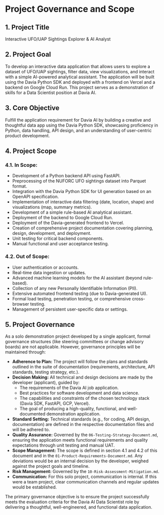 # Project Governance and Scope

## 1. Project Title
Interactive UFO/UAP Sightings Explorer & AI Analyst

## 2. Project Goal
To develop an interactive data application that allows users to explore a dataset of UFO/UAP sightings, filter data, view visualizations, and interact with a simple AI-powered analytical assistant. The application will be built using the Davia Python SDK and deployed with a frontend on Vercel and a backend on Google Cloud Run. This project serves as a demonstration of skills for a Data Scientist position at Davia AI.

## 3. Core Objective
Fulfill the application requirement for Davia AI by building a creative and thoughtful data app using the Davia Python SDK, showcasing proficiency in Python, data handling, API design, and an understanding of user-centric product development.

## 4. Project Scope

### 4.1. In Scope:
*   Development of a Python backend API using FastAPI.
*   Preprocessing of the NUFORC UFO sightings dataset into Parquet format.
*   Integration with the Davia Python SDK for UI generation based on an OpenAPI specification.
*   Implementation of interactive data filtering (date, location, shape) and visualizations (map, summary metrics).
*   Development of a simple rule-based AI analytical assistant.
*   Deployment of the backend to Google Cloud Run.
*   Deployment of the Davia-generated frontend to Vercel.
*   Creation of comprehensive project documentation covering planning, design, development, and deployment.
*   Unit testing for critical backend components.
*   Manual functional and user acceptance testing.

### 4.2. Out of Scope:
*   User authentication or accounts.
*   Real-time data ingestion or updates.
*   Advanced machine learning models for the AI assistant (beyond rule-based).
*   Collection of any new Personally Identifiable Information (PII).
*   Extensive automated frontend testing (due to Davia-generated UI).
*   Formal load testing, penetration testing, or comprehensive cross-browser testing.
*   Management of persistent user-specific data or settings.

## 5. Project Governance

As a solo demonstration project developed by a single applicant, formal governance structures (like steering committees or change advisory boards) are not applicable. However, governance principles will be maintained through:

*   **Adherence to Plan:** The project will follow the plans and standards outlined in the suite of documentation (requirements, architecture, API standards, testing strategy, etc.).
*   **Decision Making:** All technical and design decisions are made by the developer (applicant), guided by:
    *   The requirements of the Davia AI job application.
    *   Best practices for software development and data science.
    *   The capabilities and constraints of the chosen technology stack (Davia SDK, FastAPI, GCP, Vercel).
    *   The goal of producing a high-quality, functional, and well-documented demonstration application.
*   **Standard Setting:** Technical standards (e.g., for coding, API design, documentation) are defined in the respective documentation files and will be adhered to.
*   **Quality Assurance:** Governed by the `06-Testing-Strategy-Document.md`, ensuring the application meets functional requirements and quality expectations through unit testing and manual UAT.
*   **Scope Management:** The scope is defined in section 4.1 and 4.2 of this document and in the `01-Product-Requirements-Document.md`. Any deviations would be an internal decision by the developer, weighed against the project goals and timeline.
*   **Risk Management:** Governed by the `10-Risk-Assessment-Mitigation.md`.
*   **Communication:** For this solo project, communication is internal. If this were a team project, clear communication channels and regular updates would be established.

The primary governance objective is to ensure the project successfully meets the evaluation criteria for the Davia AI Data Scientist role by delivering a thoughtful, well-engineered, and functional data application.
